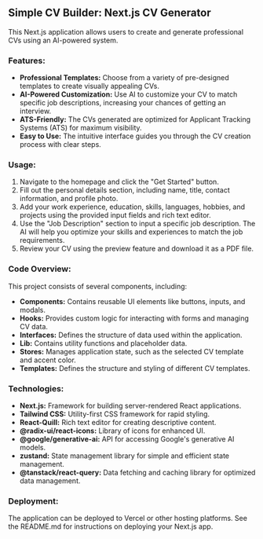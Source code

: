 ## Simple CV Builder: Next.js CV Generator

This Next.js application allows users to create and generate professional CVs using an AI-powered system.

### Features:

* **Professional Templates:** Choose from a variety of pre-designed templates to create visually appealing CVs.
* **AI-Powered Customization:** Use AI to customize your CV to match specific job descriptions, increasing your chances of getting an interview.
* **ATS-Friendly:** The CVs generated are optimized for Applicant Tracking Systems (ATS) for maximum visibility.
* **Easy to Use:** The intuitive interface guides you through the CV creation process with clear steps.

### Usage:

1. Navigate to the homepage and click the "Get Started" button.
2. Fill out the personal details section, including name, title, contact information, and profile photo.
3. Add your work experience, education, skills, languages, hobbies, and projects using the provided input fields and rich text editor.
4.  Use the "Job Description" section to input a specific job description.  The AI will help you optimize your skills and experiences to match the job requirements.
5. Review your CV using the preview feature and download it as a PDF file.

### Code Overview:

This project consists of several components, including:

* **Components:** Contains reusable UI elements like buttons, inputs, and modals.
* **Hooks:** Provides custom logic for interacting with forms and managing CV data.
* **Interfaces:** Defines the structure of data used within the application.
* **Lib:** Contains utility functions and placeholder data.
* **Stores:** Manages application state, such as the selected CV template and accent color.
* **Templates:** Defines the structure and styling of different CV templates.

### Technologies:

* **Next.js:** Framework for building server-rendered React applications.
* **Tailwind CSS:** Utility-first CSS framework for rapid styling.
* **React-Quill:** Rich text editor for creating descriptive content.
* **@radix-ui/react-icons:** Library of icons for enhanced UI.
* **@google/generative-ai:** API for accessing Google's generative AI models.
* **zustand:** State management library for simple and efficient state management.
* **@tanstack/react-query:** Data fetching and caching library for optimized data management.

### Deployment:

The application can be deployed to Vercel or other hosting platforms. See the README.md for instructions on deploying your Next.js app.
